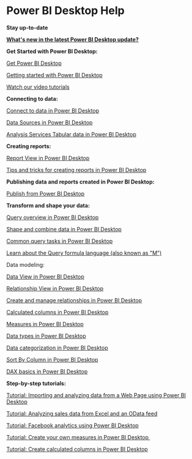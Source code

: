 ﻿<properties 
   pageTitle="Power BI Desktop Help"
   description="Power BI Desktop Help"
   services="powerbi" 
   documentationCenter="" 
   authors="v-anpasi" 
   manager="mblythe" 
   editor=""
   tags=""/>
 
<tags
   ms.service="powerbi"
   ms.devlang="NA"
   ms.topic="article"
   ms.tgt_pltfrm="NA"
   ms.workload="powerbi"
   ms.date="09/28/2015"
   ms.author="v-anpasi"/>
# Power BI Desktop Help

**Stay up-to-date**

**[What's new in the latest Power BI Desktop update?](powerbi-desktop-latest-update.md-what-s-new-in-the-latest-power-bi-designer-preview)**

**Get Started with Power BI Desktop:**

[Get Power BI Desktop](powerbi-desktop-get-the-desktop.md-get-the-power-bi-designer-preview)

[Getting started with Power BI Desktop](powerbi-desktop-getting-started.md-getting-started-with-power-bi-designer)

[Watch our video tutorials](powerbi-desktop-videos.md-power-bi-designer-videos)

**Connecting to data:**

[Connect to data in Power BI Desktop](powerbi-desktop-connect-to-data.md-connect-to-data-in-power-bi-designer)

[Data Sources in Power BI Desktop](powerbi-desktop-data-sources.md-data-sources-in-power-bi-designer)

[Analysis Services Tabular data in Power BI Desktop](powerbi-desktop-analysis-services-tabular-data.md-analysis-services-tabular-data-in-power-bi-desktop)

**Creating reports:**

[Report View in Power BI Desktop](powerbi-desktop-report-view.md-report-view-in-power-bi-designer)

[Tips and tricks for creating reports in Power BI Desktop](powerbi-desktop-tips-and-tricks-for-creating-reports.md-tips-and-tricks-for-creating-reports-in-power-bi-d)

**Publishing data and reports created in Power BI Desktop:**

[Publish from Power BI Desktop](powerbi-desktop-upload-desktop-files.md-upload-power-bi-designer-files)

**Transform and shape your data:**

[Query overview in Power BI Desktop](powerbi-desktop-query-overview.md-query-overview-in-power-bi-designer)

[Shape and combine data in Power BI Desktop](powerbi-desktop-shape-and-combine-data.md-shape-and-combine-data-in-power-bi-designer)

[Common query tasks in Power BI Desktop](powerbi-desktop-common-query-tasks.md-common-query-tasks-in-power-bi-designer)

[Learn about the Query formula language (also known as "M")](https://support.office.com/article/Learn-about-Power-Query-formulas-6bc50988-022b-4799-a709-f8aafdee2b2f?CorrelationId=4382f78a-d3a8-4c19-90ab-abf4b09a21a8&ui=en-US&rs=en-US&ad=US)

Data modeling:

[Data View in Power BI Desktop](powerbi-desktop-data-view.md-data-view-in-power-bi-desktop)

[Relationship View in Power BI Desktop](powerbi-desktop-relationship-view.md-relationship-view-in-power-bi-desktop)

[Create and manage relationships in Power BI Desktop](powerbi-desktop-create-and-manage-relationships.md-create-and-manage-relationships-in-power-bi-design)

[Calculated columns in Power BI Desktop](powerbi-desktop-calculated-columns.md)

[Measures in Power BI Desktop](powerbi-desktop-measures.md-measures-in-power-bi-designer)

[Data types in Power BI Desktop](powerbi-desktop-data-types.md-data-types-in-power-bi-designer)

[Data categorization in Power BI Desktop](powerbi-desktop-data-categorization.md)

[Sort By Column in Power BI Desktop](powerbi-desktop-sort-by-column.md)

[DAX basics in Power BI Desktop](powerbi-desktop-quickstart-learn-dax-basics.md-quickstart-learn-dax-basics-in-power-bi-designer)


**Step-by-step tutorials:**

[Tutorial: Importing and analyzing data from a Web Page using Power BI Desktop](powerbi-desktop-tutorial-importing-and-analyzing-data-from-a-web-page.md-tutorial-importing-and-analyzing-data-from-a-web)

[Tutorial: Analyzing sales data from Excel and an OData feed](powerbi-desktop-tutorial-analyzing-sales-data-from-excel-and-an-odata-feed.md-tutorial-analyzing-sales-data-from-excel-and-an-o)

[Tutorial: Facebook analytics using Power BI Desktop](powerbi-desktop-tutorial-facebook-analytics.md-tutorial-facebook-analytics-using-power-bi-design)

[Tutorial: Create your own measures in Power BI Desktop ](powerbi-desktop-tutorial-create-measures.md-tutorial-create-your-own-measures-in-power-bi-des)

[Tutorial: Create calculated columns in Power BI Desktop](powerbi-desktop-tutorial-create-calculated-columns.md)

